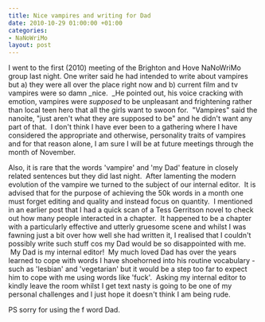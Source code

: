 ```yaml
---
title: Nice vampires and writing for Dad
date: 2010-10-29 01:00:00 +01:00
categories:
- NaNoWriMo
layout: post
---
```


I went to the first (2010) meeting of the Brighton and Hove NaNoWriMo group last night. One writer said he had intended to write about vampires but a) they were all over the place right now and b) current film and tv vampires were so damn _nice.  _He pointed out, his voice cracking with emotion, vampires were _supposed_ to be unpleasant and frightening rather than local teen hero that all the girls want to swoon for.  "Vampires" said the nanoite, "just aren't what they are supposed to be" and he didn't want any part of that.  I don't think I have ever been to a gathering where I have considered the appropriate and otherwise, personality traits of vampires and for that reason alone, I am sure I will be at future meetings through the month of November.

Also, it is rare that the words 'vampire' and 'my Dad' feature in closely related sentences but they did last night.  After lamenting the modern evolution of the vampire we turned to the subject of our internal editor.  It is advised that for the purpose of achieving the 50k words in a month one must forget editing and quality and instead focus on quantity.  I mentioned in an earlier post that I had a quick scan of a Tess Gerritson novel to check out how many people interacted in a chapter.  It happened to be a chapter with a particularly effective and utterly gruesome scene and whilst I was fawning just a bit over how well she had written it, I realised that I couldn't possibly write such stuff cos my Dad would be so disappointed with me.  My Dad is my internal editor!  My much loved Dad has over the years learned to cope with words I have shoehorned into his routine vocabulary - such as 'lesbian' and 'vegetarian' but it would be a step too far to expect him to cope with me using words like 'fuck'.  Asking my internal editor to kindly leave the room whilst I get text nasty is going to be one of my personal challenges and I just hope it doesn't think I am being rude.

PS sorry for using the f word Dad.
